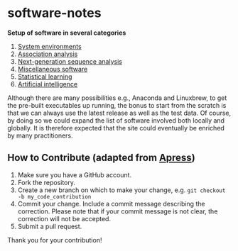 # software-notes

**Setup of software in several categories**

1. [System environments](envirs)
2. [Association analysis](AA.md)
3. [Next-generation sequence analysis](NGS.md)
4. [Miscellaneous software](misc.md)
5. [Statistical learning](SL.md)
6. [Artificial intelligence](AI.md)

Although there are many possibilities e.g., Anaconda and Linuxbrew, to get the pre-built executables up running, the bonus to start from the scratch is that we can always use the latest release as well as the test data. Of course, by doing so we could expand the list of software involved both locally and globally. It is therefore expected that the site could eventually be enriched by many practitioners.

## How to Contribute (adapted from [Apress](https://github.com/apress))

1. Make sure you have a GitHub account.
2. Fork the repository.
3. Create a new branch on which to make your change, e.g. `git checkout -b my_code_contribution`
4. Commit your change. Include a commit message describing the correction. Please note that if your commit message is not clear, the correction will not be accepted.
5. Submit a pull request.

Thank you for your contribution!
